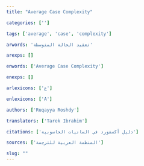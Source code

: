 ```yaml
---
title: "Average Case Complexity"

categories: ['']

tags: ['average', 'case', 'complexity']

arwords: 'تعقيد الحالة المتوسطة'

arexps: []

enwords: ['Average Case Complexity']

enexps: []

arlexicons: ['ع']

enlexicons: ['A']

authors: ['Ruqayya Roshdy']

translators: ['Tarek Ibrahim']

citations: ['دليل أكسفورد في السانيات الحاسوبية']

sources: ['المنظمة العربية للترجمة']

slug: ""
---
```

